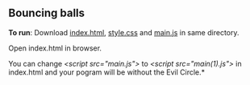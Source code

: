 Bouncing balls
---

**To run**: Download [index.html](https://github.com/VictoriaShyika/HTML_CSS_JS_Learning/blob/main/JS%20exercises/bouncing-balls/index.html), [style.css](https://github.com/VictoriaShyika/HTML_CSS_JS_Learning/blob/main/JS%20exercises/bouncing-balls/style.css) and [main.js](https://github.com/VictoriaShyika/HTML_CSS_JS_Learning/blob/main/JS%20exercises/bouncing-balls/main.js) in same directory.  

Open index.html in browser.

You can change *\<script src="main.js"></script>* to *\<script src="main(1).js"></script>*  in index.html and your pogram will be without the Evil Circle.*
